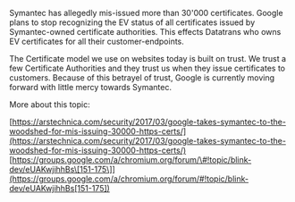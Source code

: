 Symantec has allegedly mis-issued more than 30'000 certificates. Google plans to stop recognizing the EV status of all certificates issued by Symantec-owned certificate authorities. This effects Datatrans who owns EV certificates for all their customer-endpoints.

The Certificate model we use on websites today is built on trust. We trust a few Certificate Authorities and they trust us when they issue certificates to customers. Because of this betrayel of trust, Google is currently moving forward with little mercy towards Symantec.

More about this topic:

[https://arstechnica.com/security/2017/03/google-takes-symantec-to-the-woodshed-for-mis-issuing-30000-https-certs/](https://arstechnica.com/security/2017/03/google-takes-symantec-to-the-woodshed-for-mis-issuing-30000-https-certs/)  
[https://groups.google.com/a/chromium.org/forum/\#!topic/blink-dev/eUAKwjihhBs\[151-175\]](https://groups.google.com/a/chromium.org/forum/#!topic/blink-dev/eUAKwjihhBs[151-175])

